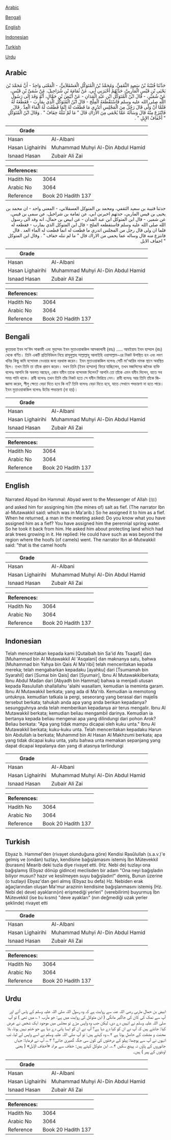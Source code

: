 [Arabic](#arabic)

[Bengali](#bengali)

[English](#english)

[Indonesian](#indonesian)

[Turkish](#turkish)

[Urdu](#urdu)

## Arabic


<div dir="rtl" lang="ar" style={{fontSize:'larger',backgroundColor:'#f8f9fa',padding:20}}>
حَدَّثَنَا قُتَيْبَةُ بْنُ سَعِيدٍ الثَّقَفِيُّ، وَمُحَمَّدُ بْنُ الْمُتَوَكِّلِ الْعَسْقَلاَنِيُّ، - الْمَعْنَى وَاحِدٌ - أَنَّ مُحَمَّدَ بْنَ يَحْيَى بْنِ قَيْسٍ الْمَأْرِبِيَّ، حَدَّثَهُمْ أَخْبَرَنِي أَبِي، عَنْ ثُمَامَةَ بْنِ شُرَاحِيلَ، عَنْ سُمَىِّ بْنِ قَيْسٍ، عَنْ شُمَيْرٍ، - قَالَ ابْنُ الْمُتَوَكِّلِ ابْنِ عَبْدِ الْمَدَانِ - عَنْ أَبْيَضَ بْنِ حَمَّالٍ، أَنَّهُ وَفَدَ إِلَى رَسُولِ اللَّهِ صلى الله عليه وسلم فَاسْتَقْطَعَهُ الْمِلْحَ - قَالَ ابْنُ الْمُتَوَكِّلِ الَّذِي بِمَأْرِبَ - فَقَطَعَهُ لَهُ فَلَمَّا أَنْ وَلَّى قَالَ رَجُلٌ مِنَ الْمَجْلِسِ أَتَدْرِي مَا قَطَعْتَ لَهُ إِنَّمَا قَطَعْتَ لَهُ الْمَاءَ الْعِدَّ ‏.‏ قَالَ فَانْتَزَعَ مِنْهُ قَالَ وَسَأَلَهُ عَمَّا يُحْمَى مِنَ الأَرَاكِ قَالَ ‏"‏ مَا لَمْ تَنَلْهُ خِفَافٌ ‏"‏ ‏.‏ وَقَالَ ابْنُ الْمُتَوَكِّلِ ‏"‏ أَخْفَافُ الإِبِلِ ‏"‏ ‏.‏
</div>
<div style={{backgroundColor:'#f8f9fa',padding:20, marginBottom: 10}}><table> <thead> <tr> <th>Grade</th> <th></th> </tr> </thead> <tbody> <tr><td>Hasan</td><td>Al-Albani</td></tr><tr><td>Hasan Lighairihi</td><td>Muhammad Muhyi Al-Din Abdul Hamid</td></tr><tr><td>Isnaad Hasan</td><td>Zubair Ali Zai</td></tr></tbody></table><table> <thead> <tr> <th>References:</th> <th></th> </tr> </thead> <tbody><tr><td>Hadith No</td><td>3064</td></tr><tr><td>Arabic No</td><td>3064</td></tr><tr><td>Reference</td><td>Book 20 Hadith 137</td></tr></tbody></table></div>


<div dir="rtl" lang="ar" style={{fontSize:'larger',backgroundColor:'#f8f9fa',padding:20}}>
حدثنا قتيبة بن سعيد الثقفي، ومحمد بن المتوكل العسقلاني، - المعنى واحد - ان محمد بن يحيى بن قيس الماربي، حدثهم اخبرني ابي، عن ثمامة بن شراحيل، عن سمى بن قيس، عن شمير، - قال ابن المتوكل ابن عبد المدان - عن ابيض بن حمال، انه وفد الى رسول الله صلى الله عليه وسلم فاستقطعه الملح - قال ابن المتوكل الذي بمارب - فقطعه له فلما ان ولى قال رجل من المجلس اتدري ما قطعت له انما قطعت له الماء العد . قال فانتزع منه قال وساله عما يحمى من الاراك قال " ما لم تنله خفاف " . وقال ابن المتوكل " اخفاف الابل
</div>
<div style={{backgroundColor:'#f8f9fa',padding:20, marginBottom: 10}}><table> <thead> <tr> <th>Grade</th> <th></th> </tr> </thead> <tbody> <tr><td>Hasan</td><td>Al-Albani</td></tr><tr><td>Hasan Lighairihi</td><td>Muhammad Muhyi Al-Din Abdul Hamid</td></tr><tr><td>Isnaad Hasan</td><td>Zubair Ali Zai</td></tr></tbody></table><table> <thead> <tr> <th>References:</th> <th></th> </tr> </thead> <tbody><tr><td>Hadith No</td><td>3064</td></tr><tr><td>Arabic No</td><td>3064</td></tr><tr><td>Reference</td><td>Book 20 Hadith 137</td></tr></tbody></table></div>

## Bengali


<div dir="ltr" lang="bn" style={{fontSize:'larger',backgroundColor:'#f8f9fa',padding:20}}>
কুতায়বা ইবন সা'ঈদ সাকাফী এবং মুহাম্মদ ইবন মুতাওয়াককিল আসকালানী (রহঃ) ..... আবইয়ায ইবন হাম্মাল (রাঃ) থেকে বর্ণিত। তিনি একটি প্রতিনিধিদল নিয়ে রাসূলুল্লাহ সাল্লাল্লাহু আলাইহি ওয়াসাল্লাম-এর নিকট উপস্থিত হন এবং লবণ খনির কিছু জমি বন্দোবস্ত নেওয়ার জন্য দরখাস্ত করেন। ইবন মুতাওয়াককিল বলেনঃ সেটি মা'আরিব নামক স্থানে অবস্থিত ছিল। তখন তিনি তা তাঁকে প্রদান করেন। যখন তিনি (ইবন হাম্মাল) ফিরে যাচ্ছিলেন, তখন মজলিসের জনৈক ব্যক্তি বলেনঃ আপনি কি অবগত আছেন, কোন যমীন তাকে বন্দোবস্ত দিলেন? আপনি তো তাঁকে এমন যমীন দিলেন, যাতে সব সময় পানি থাকে। রাবী বলেনঃ তখন তিনি তাঁর নিকট হতে সে যমীন ফিরিয়ে নেন। রাবী বলেনঃ আর তিনি তাঁকে জিজ্ঞাসা করেন, পীলু ক্ষেতে বেড়া দিতে হবে কি না? তিনি বলেনঃ বেড়া দিতে হবে, যাতে সেখানে পদচারণা না হতে পারে। ইবন মুতাওয়াককিল বলেনঃ উটের পদচারণা (না হয়)।
</div>
<div style={{backgroundColor:'#f8f9fa',padding:20, marginBottom: 10}}><table> <thead> <tr> <th>Grade</th> <th></th> </tr> </thead> <tbody> <tr><td>Hasan</td><td>Al-Albani</td></tr><tr><td>Hasan Lighairihi</td><td>Muhammad Muhyi Al-Din Abdul Hamid</td></tr><tr><td>Isnaad Hasan</td><td>Zubair Ali Zai</td></tr></tbody></table><table> <thead> <tr> <th>References:</th> <th></th> </tr> </thead> <tbody><tr><td>Hadith No</td><td>3064</td></tr><tr><td>Arabic No</td><td>3064</td></tr><tr><td>Reference</td><td>Book 20 Hadith 137</td></tr></tbody></table></div>

## English


<div dir="ltr" lang="en" style={{fontSize:'larger',backgroundColor:'#f8f9fa',padding:20}}>
Narrated Abyad ibn Hammal: Abyad went to the Messenger of Allah (ﷺ) and asked him for assigning him (the mines of) salt as fief. (The narrator Ibn al-Mutawakkil said: which was in Ma'arib.) So he assigned it to him as a fief. When he returned, a man in the meeting asked: Do you know what you have assigned him as a fief? You have assigned him the perennial spring water. So he took it back from him. He asked him about protecting land which had arak trees growing in it. He replied: He could have such as was beyond the region where the hoofs (of camels) went. The narrator Ibn al-Mutwakkil said: "that is the camel hoofs
</div>
<div style={{backgroundColor:'#f8f9fa',padding:20, marginBottom: 10}}><table> <thead> <tr> <th>Grade</th> <th></th> </tr> </thead> <tbody> <tr><td>Hasan</td><td>Al-Albani</td></tr><tr><td>Hasan Lighairihi</td><td>Muhammad Muhyi Al-Din Abdul Hamid</td></tr><tr><td>Isnaad Hasan</td><td>Zubair Ali Zai</td></tr></tbody></table><table> <thead> <tr> <th>References:</th> <th></th> </tr> </thead> <tbody><tr><td>Hadith No</td><td>3064</td></tr><tr><td>Arabic No</td><td>3064</td></tr><tr><td>Reference</td><td>Book 20 Hadith 137</td></tr></tbody></table></div>

## Indonesian


<div dir="ltr" lang="id" style={{fontSize:'larger',backgroundColor:'#f8f9fa',padding:20}}>
Telah menceritakan kepada kami [Qutaibah bin Sa'id Ats Tsaqafi] dan [Muhammad bin Al Mutawakkil Al 'Asqalani] dan maknanya satu, bahwa [Muhammad bin Yahya bin Qais Al Ma'ribi] telah menceritakan kepada mereka; telah mengabarkan kepadaku [ayahku] dari [Tsumamah bin Syarahil] dari [Sumai bin Qais] dari [Syumair], Ibnu Al Mutawakkilberkata; Ibnu Abdul Madan dari [Abyadh bin Hammal] bahwa ia menjadi utusan kepada Rasulullah shallallahu 'alaihi wasallam, kemudian ia meminta garam. Ibnu Al Mutawakkil berkata; yang ada di Ma'rib. Kemudian ia memotong untuknya. kemudian tatkala ia pergi, seseorang yang berasal dari majelis tersebut berkata; tahukah anda apa yang anda berikan kepadanya? sesungguhnya anda telah memberikan kepadanya air terus mengalir. Ibnu Al Mutawakkil berkata; kemudian beliau mengambil darinya. Kemudian ia bertanya kepada beliau mengenai apa yang dilindungi dari pohon Arok? Beliau berkata: "Apa yang tidak mampu dicapai oleh kuku unta." Ibnu Al Mutawakkil berkata; kuku-kuku unta. Telah menceritakan kepadaku Harun bin Abdullah ia berkata; Muhammd bin Al Hasan Al Makhzumi berkata; apa yang tidak dicapai kuku unta, yaitu bahwa unta memakan sepanjang yang dapat dicapai kepalanya dan yang di atasnya terlindungi
</div>
<div style={{backgroundColor:'#f8f9fa',padding:20, marginBottom: 10}}><table> <thead> <tr> <th>Grade</th> <th></th> </tr> </thead> <tbody> <tr><td>Hasan</td><td>Al-Albani</td></tr><tr><td>Hasan Lighairihi</td><td>Muhammad Muhyi Al-Din Abdul Hamid</td></tr><tr><td>Isnaad Hasan</td><td>Zubair Ali Zai</td></tr></tbody></table><table> <thead> <tr> <th>References:</th> <th></th> </tr> </thead> <tbody><tr><td>Hadith No</td><td>3064</td></tr><tr><td>Arabic No</td><td>3064</td></tr><tr><td>Reference</td><td>Book 20 Hadith 137</td></tr></tbody></table></div>

## Turkish


<div dir="ltr" lang="tr" style={{fontSize:'larger',backgroundColor:'#f8f9fa',padding:20}}>
Ebyaz b. Hammel'den (rivayet olunduğuna göre) Kendisi Rasûlullah (s.a.v.)'e gelmiş ve (ondan) tuzlayı, kendisine bağışlamasını istemiş İbn Mütevekkil (burasını) Mearib deki tuzla diye rivayet etti. (Hz. Nebi de) tuzlayı ona bağışlamış (Ebyaz dönüp gidince) meclisden bir adam "Ona neyi bağışladın biliyor musun? hazır ve kesilmeyen suyu bağışladın!” demiş, Bunun üzerine (o tuzlayı) Ebyaz'dan geri almış (Ebyaz bu defa) Hz. Nebiden erak ağaçlarından oluşan Ma'mur arazinin kendisine bağışlanmasını istemiş (Hz. Nebi de) deve) ayakların(ın) erişmediği yerleri" (verebilirim) buyurmuş İbn Mütevekkil (ise bu kısmı) "deve ayakları" (nın değmediği uzak yerler şeklinde) rivayet etti
</div>
<div style={{backgroundColor:'#f8f9fa',padding:20, marginBottom: 10}}><table> <thead> <tr> <th>Grade</th> <th></th> </tr> </thead> <tbody> <tr><td>Hasan</td><td>Al-Albani</td></tr><tr><td>Hasan Lighairihi</td><td>Muhammad Muhyi Al-Din Abdul Hamid</td></tr><tr><td>Isnaad Hasan</td><td>Zubair Ali Zai</td></tr></tbody></table><table> <thead> <tr> <th>References:</th> <th></th> </tr> </thead> <tbody><tr><td>Hadith No</td><td>3064</td></tr><tr><td>Arabic No</td><td>3064</td></tr><tr><td>Reference</td><td>Book 20 Hadith 137</td></tr></tbody></table></div>

## Urdu


<div dir="rtl" lang="ur" style={{fontSize:'larger',backgroundColor:'#f8f9fa',padding:20}}>
ابیض بن حمال ماربی رضی اللہ عنہ سے روایت ہے کہ وہ رسول اللہ صلی اللہ علیہ وسلم کے پاس آئے اور آپ سے نمک کی کان کی جاگیر مانگی ( ابن متوکل کی روایت میں ہے: جو مآرب ۱؎ میں تھی ) تو آپ صلی اللہ علیہ وسلم نے انہیں دے دی، لیکن جب وہ واپس مڑے تو مجلس میں موجود ایک شخص نے عرض کیا: جانتے ہیں کہ آپ نے ان کو کیا دے دیا ہے؟ آپ نے ان کو ایسا پانی دے دیا ہے جو ختم نہیں ہوتا، بلا محنت و مشقت کے حاصل ہوتا ہے ۲؎ وہ کہتے ہیں: تو آپ صلی اللہ علیہ وسلم نے اسے واپس لے لیا، تب انہوں نے آپ سے پوچھا: پیلو کے درختوں کی کون سی جگہ گھیری جائے؟ ۳؎، آپ نے فرمایا: جہاں جانوروں کے پاؤں نہ پہنچ سکیں ۴؎۔ ابن متوکل کہتے ہیں: خفاف سے مراد «أخفاف الإبل» ( یعنی اونٹوں کے پیر ) ہیں۔
</div>
<div style={{backgroundColor:'#f8f9fa',padding:20, marginBottom: 10}}><table> <thead> <tr> <th>Grade</th> <th></th> </tr> </thead> <tbody> <tr><td>Hasan</td><td>Al-Albani</td></tr><tr><td>Hasan Lighairihi</td><td>Muhammad Muhyi Al-Din Abdul Hamid</td></tr><tr><td>Isnaad Hasan</td><td>Zubair Ali Zai</td></tr></tbody></table><table> <thead> <tr> <th>References:</th> <th></th> </tr> </thead> <tbody><tr><td>Hadith No</td><td>3064</td></tr><tr><td>Arabic No</td><td>3064</td></tr><tr><td>Reference</td><td>Book 20 Hadith 137</td></tr></tbody></table></div>